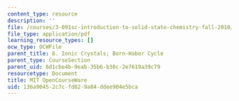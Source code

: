 ```yaml
---
content_type: resource
description: ''
file: /courses/3-091sc-introduction-to-solid-state-chemistry-fall-2010/136a90452c7cfd829a84ddee904e5bca_MIT3_091SCF10lec08_iPOD.pdf
file_type: application/pdf
learning_resource_types: []
ocw_type: OCWFile
parent_title: 8. Ionic Crystals; Born-Haber Cycle
parent_type: CourseSection
parent_uid: 6d1cbe4b-9eab-35b6-b30c-2e7619a39c79
resourcetype: Document
title: MIT OpenCourseWare
uid: 136a9045-2c7c-fd82-9a84-ddee904e5bca
---
```

